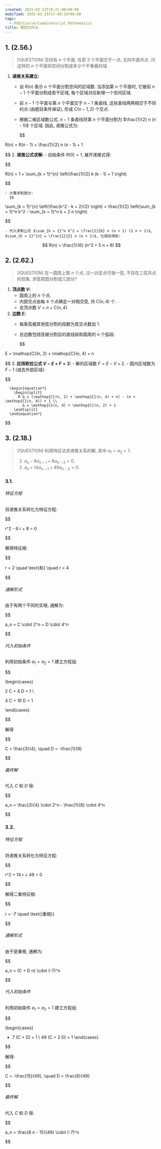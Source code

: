 ```yaml
---
created: 2025-03-12T10:21:00+08:00
modified: 2025-03-25T17:49:10+08:00
tags:
  - PhD/Course/Combinatorial_Mathematics
title: 第四次作业
---
```


## 1. (2.56.)

> [!QUESTION]
> 空间有 $n$ 个平面, 任意 3 个平面交于一点, 无四平面共点. 问这样的 $n$ 个平面将空间分割成多少个不重叠的域.

1. **递推关系建立:**
	- 设 $R(n)$ 表示 $n$ 个平面分割空间的区域数. 当添加第 $n$ 个平面时, 它被前 $n - 1$ 个平面分割成若干区域, 每个区域对应新增一个空间区域.
	- 前 $n - 1$ 个平面与第 $n$ 个平面交于 $n - 1$ 条直线, 这些直线两两相交于不同的点 (由题目条件保证), 形成 $\mathop{C}(n - 1, 2)$ 个交点.
	- 根据二维区域数公式, $n - 1$ 条直线将第 $n$ 个平面分割为 $\frac{1}{2} n (n - 1)$ 个区域. 因此, 递推公式为:

	  $$

R(n) = R(n - 1) + \frac{1}{2} n (n - 1) + 1

$$
2. **递推公式求解:**
	- 初始条件 $R(0) = 1$, 展开递推式得:
	  
$$

R(n) = 1 + \sum_{k = 1}^{n} \left(\frac{1}{2} k (k - 1) + 1 \right)

$$

	- 计算求和部分:
	  $$

\sum_{k = 1}^{n} \left(\frac{k^2 - k + 2}{2} \right) = \frac{1}{2} \left(\sum_{k = 1}^n k^2 - \sum_{k = 1}^n k + 2 n \right)

$$

	- 代入求和公式 $\sum_{k = 1}^n k^2 = \frac{1}{6} n (n + 1) (2 n + 1)$, $\sum_{k = 1}^{n} = \frac{1}{2} n (n + 1)$, 化简后得到:
	  

$$
R(n) = \frac{1}{6} (n^3 + 5 n + 6)
$$

## 2. (2.62.)

> [!QUESTION]
> 在一圆周上取 $n$ 个点, 过一对定点可做一弦, 不存在三弦共点的现象, 求弦把圆分割成几部分?

1. **顶点数 $V$:**
	- 圆周上的 $n$ 个点.
	- 内部交点由每 4 个点确定一对相交弦, 共 $\mathop{C}(n, 4)$ 个.
	- 总顶点数 $V = n + \mathop{C}(n, 4)$.
2. **边数 $E$:**
	- 每条弦被其他弦分割的段数为其交点数加 1.
	- 总边数包括弦被分割后的直线段和圆周的 $n$ 个弧段:

	  $$

E = \mathop{C}(n, 2) + \mathop{C}(n, 4) + n

$$
3. **应用欧拉公式 $V - E + F = 2$:**
	- 解的区域数 $F = E - V + 2$.
	- 圆内区域数为 $F - 1$ (减去外部区域):
	  
$$

	  \begin{equation*}
	    \begin{split}
	      R & = (\mathop{C}(n, 2) + \mathop{C}(n, 4) + n) - (n + \mathop{C}(n, 4)) + 1 \\
	        & = \mathop{C}(n, 4) + \mathop{C}(n, 2) + 1
	    \end{split}
	  \end{equation*}
	  

$$

## 3. (2.18.)

> [!QUESTION]
> 利用特征法求递推关系的解, 其中 $a_1 = a_2 = 1$.
> 1. $a_n - 6 a_{n - 1} + 8 a_{n - 2} = 0$.
> 2. $a_n + 14 a_{n - 1} + 49 a_{n - 2} = 0$.

### 3.1.

###### 特征方程

将递推关系转化为特征方程:

$$

r^2 - 6 r + 8 = 0

$$

解得特征根:

$$

r = 2 \quad \text{和} \quad r = 4

$$

###### 通解形式

由于有两个不同的实根, 通解为:

$$

a_n = C \cdot 2^n + D \cdot 4^n

$$

###### 代入初始条件

利用初始条件 $a_1 = a_2 = 1$ 建立方程组:

$$

\begin{cases}

  2 C + 4 D = 1 \\

  4 C + 16 D = 1

\end{cases}

$$

解得

$$

C = \frac{3}{4}, \quad D = -\frac{1}{8}

$$

###### 最终解

代入 $C$ 和 $D$ 得:

$$

a_n = \frac{3}{4} \cdot 2^n - \frac{1}{8} \cdot 4^n

$$

### 3.2.

###### 特征方程

将递推关系转化为特征方程:

$$

r^2 + 14 r + 49 = 0

$$

解得二重特征根:

$$

r = -7 \quad \text{(重根)}

$$

###### 通解形式

由于是重根, 通解为:

$$

a_n = (C + D n) \cdot (-7)^n

$$

###### 代入初始条件

利用初始条件 $a_1 = a_2 = 1$ 建立方程组:

$$

\begin{cases}

  - 7 (C + D) = 1 \\
  49 (C + 2 D) = 1
\end{cases}

$$

解得:

$$

C = -\frac{15}{49}, \quad D = \frac{8}{49}

$$

###### 最终解

代入 $C$ 和 $D$ 得:

$$

a_n = \frac{8 n - 15}{49} \cdot (-7)^n

$$
